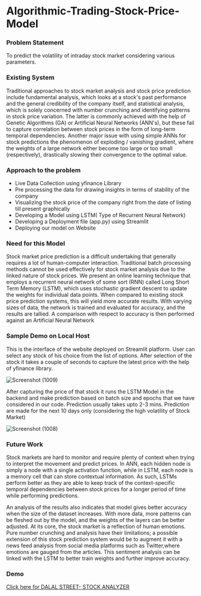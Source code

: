# Algorithmic-Trading-Stock-Price-Model

### Problem Statement
To predict the volatility of intraday stock market considering various parameters.


### Existing System
Traditional approaches to stock market analysis and stock price prediction include fundamental analysis, which looks at a stock's past performance and the general credibility of the company itself, and statistical analysis, which is solely concerned with number crunching and identifying patterns in stock price variation. The latter is commonly achieved with the help of Genetic Algorithms (GA) or Artificial Neural Networks (ANN's), but these fail to capture correlation between stock prices in the form of long-term temporal dependencies. Another major issue with using simple ANNs for stock predictions the phenomenon of exploding / vanishing gradient, where the weights of a large network either become too large or too small (respectively), drastically slowing their convergence to the optimal value. 


### Approach to the problem
* Live Data Collection using yfinance Library
* Pre processing the data for drawing insights in terms of stability of the company
* Visualizing the stock price of the company right from the date of listing till present graphically
* Developing a Model using LSTM( Type of Recurrent Neural Network)
* Developing a Deployment file (app.py) using Streamlit
* Deploying our model on Website 

### Need for this Model
Stock market price prediction is a difficult undertaking that generally requires a lot of human-computer interaction. Traditional batch processing methods cannot be used effectively for stock market analysis due to the linked nature of stock prices. We present an online learning technique that employs a recurrent neural network of some sort (RNN) called Long Short Term Memory (LSTM), which uses stochastic gradient descent to update the weights for individual data points. When compared to existing stock price prediction systems, this will yield more accurate results. With varying sizes of data, the network is trained and evaluated for accuracy, and the results are tallied. A comparison with respect to accuracy is then performed against an Artificial Neural Network


### Sample Demo on Local Host

This is the interface of the website deployed on Streamlit platform. User can select any stock of his choice from the list of options. After selection of the stock it takes a couple of seconds to capture the latest price with the help of yfinance library.




![Screenshot (1009)](https://user-images.githubusercontent.com/69635604/125208680-9f062180-e2b1-11eb-903c-3b4cd2bf4f32.png)




After capturing the price of that stock it runs the LSTM Model in the backend and make prediction based on batch size and epochs that we have considered in our code. Prediction usually takes upto 2-3 mins. Prediction are made for the next 10 days only (considering the high volatility of Stock Market)




![Screenshot (1008)](https://user-images.githubusercontent.com/69635604/125208681-a2011200-e2b1-11eb-9585-be4936915e5c.png)




### Future Work
Stock markets  are  hard  to  monitor  and  require  plenty  of context when trying to interpret the movement and predict prices.  In  ANN,  each  hidden  node  is  simply  a  node  with  a single  activation  function,  while  in  LSTM,  each  node  is  a memory cell that can store contextual information. As such, LSTMs perform better as they are able to keep track of the context-specific   temporal   dependencies   between   stock prices for   a   longer   period   of   time   while   performing predictions. 

An  analysis  of  the  results  also  indicates  that model gives better accuracy when the size of the dataset increases. With  more  data,  more  patterns  can  be  fleshed  out  by  the model, and the weights of the layers can be better adjusted. At its  core,  the  stock  market  is  a  reflection  of  human emotions.  Pure number crunching and analysis  have  their limitations; a possible extension of this stock prediction system would be to augment it with a news feed analysis from social media platforms such as Twitter,where emotions are gauged from the articles. This sentiment analysis can be linked with the LSTM to better train weights and further improve accuracy. 


### Demo

[Click here for DALAL STREET- STOCK ANALYZER](https://share.streamlit.io/rohansharma4050/algorithmic-trading-stock-price-model/main/app.py)




